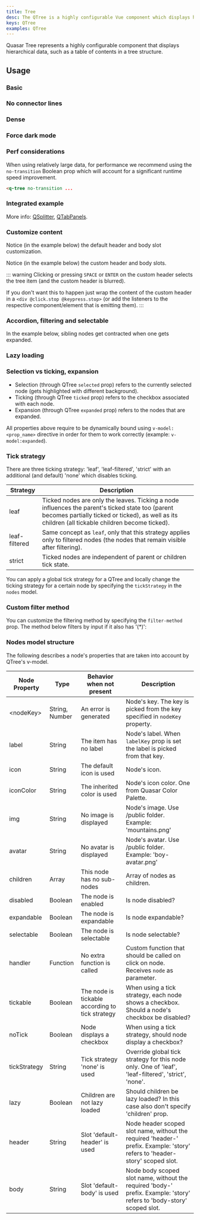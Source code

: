 ```yaml
---
title: Tree
desc: The QTree is a highly configurable Vue component which displays hierarchical data, such as a table of contents in a tree structure.
keys: QTree
examples: QTree
---
```


Quasar Tree represents a highly configurable component that displays hierarchical data, such as a table of contents in a tree structure.

<DocApi file="QTree" />

## Usage

### Basic

<DocExample title="Basic" file="Basic" />

### No connector lines

<DocExample title="No connectors" file="NoConnectors" />

### Dense <q-badge label="v2.2.4+" />

<DocExample title="Dense" file="DenseTree" />

### Force dark mode

<DocExample title="Force dark mode" file="Dark" />

### Perf considerations <q-badge label="v2.9.2+" />

When using relatively large data, for performance we recommend using the `no-transition` Boolean prop which will account for a significant runtime speed improvement.

```html
<q-tree no-transition ...
```

### Integrated example

<DocExample title="With QSplitter and QTabPanels" file="Splitter" />

More info: [QSplitter](/vue-components/splitter), [QTabPanels](/vue-components/tab-panels).

### Customize content

Notice (in the example below) the default header and body slot customization.

<DocExample title="Default header and body slots" file="SlotsDefault" />

Notice (in the example below) the custom header and body slots.

<DocExample title="Customizing nodes" file="SlotsCustomized" />

::: warning
Clicking or pressing `SPACE` or `ENTER` on the custom header selects the tree item (and the custom header is blurred).

If you don't want this to happen just wrap the content of the custom header in a `<div @click.stop @keypress.stop>` (or add the listeners to the respective component/element that is emitting them).
:::

### Accordion, filtering and selectable

In the example below, sibling nodes get contracted when one gets expanded.

<DocExample title="Accordion mode" file="Accordion" />

<DocExample title="Filtering nodes" file="FilterDefault" />

<DocExample title="Selectable nodes" file="Selectable" />

### Lazy loading

<DocExample title="Lazy loading nodes" file="LazyLoad" />

### Selection vs ticking, expansion

- Selection (through QTree `selected` prop) refers to the currently selected node (gets highlighted with different background).
- Ticking (through QTree `ticked` prop) refers to the checkbox associated with each node.
- Expansion (through QTree `expanded` prop) refers to the nodes that are expanded.

All properties above require to be dynamically bound using `v-model:<prop_name>` directive in order for them to work correctly (example: `v-model:expanded`).

<DocExample title="Syncing node properties" file="Sync" />

### Tick strategy

There are three ticking strategy: 'leaf', 'leaf-filtered', 'strict' with an additional (and default) 'none' which disables ticking.

| Strategy      | Description                                                                                                                                                                                           |
| ------------- | ----------------------------------------------------------------------------------------------------------------------------------------------------------------------------------------------------- |
| leaf          | Ticked nodes are only the leaves. Ticking a node influences the parent's ticked state too (parent becomes partially ticked or ticked), as well as its children (all tickable children become ticked). |
| leaf-filtered | Same concept as `leaf`, only that this strategy applies only to filtered nodes (the nodes that remain visible after filtering).                                                                       |
| strict        | Ticked nodes are independent of parent or children tick state.                                                                                                                                        |

You can apply a global tick strategy for a QTree and locally change the ticking strategy for a certain node by specifying the `tickStrategy` in the `nodes` model.

<DocExample title="Tick strategy" file="TickStrategy" />

### Custom filter method

You can customize the filtering method by specifying the `filter-method` prop. The method below filters by input if it also has '(\*)':

<DocExample title="Custom filter" file="FilterCustom" />

### Nodes model structure

The following describes a node's properties that are taken into account by QTree's v-model.

| Node Property | Type           | Behavior when not present                       | Description                                                                                                                 |
| ------------- | -------------- | ----------------------------------------------- | --------------------------------------------------------------------------------------------------------------------------- |
| \<nodeKey\>   | String, Number | An error is generated                           | Node's key. The key is picked from the key specified in `nodeKey` property.                                                 |
| label         | String         | The item has no label                           | Node's label. When `labelKey` prop is set the label is picked from that key.                                                |
| icon          | String         | The default icon is used                        | Node's icon.                                                                                                                |
| iconColor     | String         | The inherited color is used                     | Node's icon color. One from Quasar Color Palette.                                                                           |
| img           | String         | No image is displayed                           | Node's image. Use /public folder. Example: 'mountains.png'                                                                  |
| avatar        | String         | No avatar is displayed                          | Node's avatar. Use /public folder. Example: 'boy-avatar.png'                                                                |
| children      | Array          | This node has no sub-nodes                      | Array of nodes as children.                                                                                                 |
| disabled      | Boolean        | The node is enabled                             | Is node disabled?                                                                                                           |
| expandable    | Boolean        | The node is expandable                          | Is node expandable?                                                                                                         |
| selectable    | Boolean        | The node is selectable                          | Is node selectable?                                                                                                         |
| handler       | Function       | No extra function is called                     | Custom function that should be called on click on node. Receives `node` as parameter.                                       |
| tickable      | Boolean        | The node is tickable according to tick strategy | When using a tick strategy, each node shows a checkbox. Should a node's checkbox be disabled?                               |
| noTick        | Boolean        | Node displays a checkbox                        | When using a tick strategy, should node display a checkbox?                                                                 |
| tickStrategy  | String         | Tick strategy 'none' is used                    | Override global tick strategy for this node only. One of 'leaf', 'leaf-filtered', 'strict', 'none'.                         |
| lazy          | Boolean        | Children are not lazy loaded                    | Should children be lazy loaded? In this case also don't specify 'children' prop.                                            |
| header        | String         | Slot 'default-header' is used                   | Node header scoped slot name, without the required 'header-' prefix. Example: 'story' refers to 'header-story' scoped slot. |
| body          | String         | Slot 'default-body' is used                     | Node body scoped slot name, without the required 'body-' prefix. Example: 'story' refers to 'body-story' scoped slot.       |
